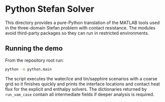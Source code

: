 # Python Stefan Solver

This directory provides a pure-Python translation of the MATLAB tools used in the
three-domain Stefan problem with contact resistance.  The modules avoid third-party
packages so they can run in restricted environments.

## Running the demo

From the repository root run:

```bash
python -m python.main
```

The script executes the water/ice and tin/sapphire scenarios with a coarse grid so
it finishes quickly and prints the interface locations and contact heat flux for the
explicit and enthalpy solvers.  The dictionaries returned by `run_vam_case` contain
all intermediate fields if deeper analysis is required.
